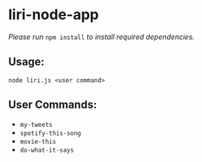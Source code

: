 # liri-node-app

_Please run_ `npm install` _to install required dependencies._

## Usage:
`node liri.js <user command>`

## User Commands:
+ `my-tweets`
+ `spotify-this-song`
+ `movie-this`
+ `do-what-it-says`
